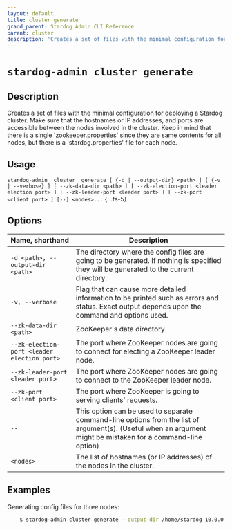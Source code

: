 ```yaml
---
layout: default
title: cluster generate
grand_parent: Stardog Admin CLI Reference
parent: cluster
description: 'Creates a set of files with the minimal configuration for deploying a Stardog cluster. Make sure that the hostnames or IP addresses, and ports are accessible between the nodes involved in the cluster. Keep in mind that there is a single zookeeper.properties since they are same contents for all nodes, but there is a stardog.properties file for each node.'
---
```


#  `stardog-admin cluster generate` 
## Description
Creates a set of files with the minimal configuration for deploying a Stardog cluster. Make sure that the hostnames or IP addresses, and ports are accessible between the nodes involved in the cluster. Keep in mind that there is a single 'zookeeper.properties' since they are same contents for all nodes, but there is a 'stardog.properties' file for each node.<br>
## Usage
`stardog-admin  cluster  generate [ {-d | --output-dir} <path> ] [ {-v | --verbose} ] [ --zk-data-dir <path> ] [ --zk-election-port <leader election port> ] [ --zk-leader-port <leader port> ] [ --zk-port <client port> ] [--] <nodes>...`
{: .fs-5}
## Options

Name, shorthand | Description 
---|---
`-d <path>, --output-dir <path>` | The directory where the config files are going to be generated. If nothing is specified they will be generated to the current directory.
`-v, --verbose` | Flag that can cause more detailed information to be printed such as errors and status. Exact output depends upon the command and options used.
`--zk-data-dir <path>` | ZooKeeper's data directory
`--zk-election-port <leader election port>` | The port where ZooKeeper nodes are going to connect for electing a ZooKeeper leader node.
`--zk-leader-port <leader port>` | The port where ZooKeeper nodes are going to connect to the ZooKeeper leader node.
`--zk-port <client port>` | The port where ZooKeeper is going to serving clients' requests.
`--` | This option can be used to separate command-line options from the list of argument(s). (Useful when an argument might be mistaken for a command-line option)
`<nodes>` | The list of hostnames (or IP addresses) of the nodes in the cluster.

## Examples
Generating config files for three nodes:
```bash
    $ stardog-admin cluster generate --output-dir /home/stardog 10.0.0.1 10.0.0.2 10.0.0.3
```

